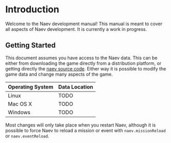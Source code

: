 # Introduction

Welcome to the Naev development manual! This manual is meant to cover all aspects of Naev development. It is currently a work in progress.

## Getting Started

This document assumes you have access to the Naev data. This can be either from downloading the game directly from a distribution platform, or getting directly the [naev source code](https://github.com/naev/naev). Either way it is possible to modify the game data and change many aspects of the game.

| Operating System | Data Location |
| --- | --- |
| Linux | TODO |
| Mac OS X | TODO |
| Windows | TODO |

Most changes will only take place when you restart Naev, although it is possible to force Naev to reload a mission or event with `naev.missionReload` or `naev.eventReload`.
